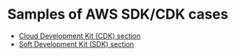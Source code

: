 # Samples of AWS SDK/CDK cases

- [Cloud Development Kit (CDK) section](https://github.com/ybeaz/aws-node-samples/blob/main/README_CDK.md)
- [Soft Development Kit (SDK) section](https://github.com/ybeaz/aws-node-samples/blob/main/README_SDK.md)
